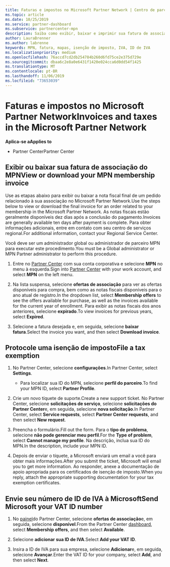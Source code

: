 ```yaml
---
title: Faturas e impostos no Microsoft Partner Network | Centro de parceiros
ms.topic: article
ms.date: 10/25/2019
ms.service: partner-dashboard
ms.subservice: partnercenter-mpn
description: Saiba como exibir, baixar e imprimir sua fatura de associação do MPN, bem como um arquivo para isenção de imposto e enviar o número da sua ID de IVA da Microsoft.
author: LauraBrenner
ms.author: labrenne
keywords: MPN, fatura, mapas, isenção de imposto, IVA, ID de IVA
ms.localizationpriority: medium
ms.openlocfilehash: 76accd7cd2db254784b260d6fd75ce2e375d729e
ms.sourcegitcommit: dbaa6c2e8a0e6431f1420e024cca6d0dd54f1425
ms.translationtype: MT
ms.contentlocale: pt-BR
ms.lasthandoff: 11/06/2019
ms.locfileid: "73653039"
---
```

# <a name="invoices-and-taxes-in-the-microsoft-partner-network"></a><span data-ttu-id="6f16a-104">Faturas e impostos no Microsoft Partner Network</span><span class="sxs-lookup"><span data-stu-id="6f16a-104">Invoices and taxes in the Microsoft Partner Network</span></span>

<span data-ttu-id="6f16a-105">**Aplica-se a**</span><span class="sxs-lookup"><span data-stu-id="6f16a-105">**Applies to**</span></span>

-  <span data-ttu-id="6f16a-106">Partner Center</span><span class="sxs-lookup"><span data-stu-id="6f16a-106">Partner Center</span></span>

## <a name="view-or-download-your-mpn-membership-invoice"></a><span data-ttu-id="6f16a-107">Exibir ou baixar sua fatura de associação do MPN</span><span class="sxs-lookup"><span data-stu-id="6f16a-107">View or download your MPN membership invoice</span></span>

<span data-ttu-id="6f16a-108">Use as etapas abaixo para exibir ou baixar a nota fiscal final de um pedido relacionado à sua associação no Microsoft Partner Network.</span><span class="sxs-lookup"><span data-stu-id="6f16a-108">Use the steps below to view or download the final invoice for an order related to your membership in the Microsoft Partner Network.</span></span> <span data-ttu-id="6f16a-109">As notas fiscais estão geralmente disponíveis dez dias após a conclusão do pagamento.</span><span class="sxs-lookup"><span data-stu-id="6f16a-109">Invoices are generally available ten days after payment is complete.</span></span> <span data-ttu-id="6f16a-110">Para obter informações adicionais, entre em contato com seu centro de serviços regional.</span><span class="sxs-lookup"><span data-stu-id="6f16a-110">For additional information, contact your Regional Service Center.</span></span>  

<span data-ttu-id="6f16a-111">Você deve ser um administrador global ou administrador de parceiro MPN para executar este procedimento.</span><span class="sxs-lookup"><span data-stu-id="6f16a-111">You must be a Global administrator or MPN Partner administrator to perform this procedure.</span></span> 

1.  <span data-ttu-id="6f16a-112">Entre no [Partner Center](https://partner.microsoft.com/dashboard/home) com sua conta corporativa e selecione **MPN** no menu à esquerda.</span><span class="sxs-lookup"><span data-stu-id="6f16a-112">Sign into [Partner Center](https://partner.microsoft.com/dashboard/home) with your work account, and select **MPN** on the left menu.</span></span>

4.  <span data-ttu-id="6f16a-113">Na lista suspensa, selecione **ofertas de associação** para ver as ofertas disponíveis para compra, bem como as notas fiscais disponíveis para o ano atual de registro.</span><span class="sxs-lookup"><span data-stu-id="6f16a-113">In the dropdown list, select **Membership offers** to see the offers available for purchase, as well as the invoices available for the current year of enrollment.</span></span> <span data-ttu-id="6f16a-114">Para exibir as notas fiscais dos anos anteriores, selecione **expirado**.</span><span class="sxs-lookup"><span data-stu-id="6f16a-114">To view invoices for previous years, select **Expired**.</span></span>

6.  <span data-ttu-id="6f16a-115">Selecione a fatura desejada e, em seguida, selecione **baixar fatura**.</span><span class="sxs-lookup"><span data-stu-id="6f16a-115">Select the invoice you want, and then select **Download invoice**.</span></span> 

## <a name="file-a-tax-exemption"></a><span data-ttu-id="6f16a-116">Protocole uma isenção de imposto</span><span class="sxs-lookup"><span data-stu-id="6f16a-116">File a tax exemption</span></span>

1.  <span data-ttu-id="6f16a-117">No Partner Center, selecione **configurações**.</span><span class="sxs-lookup"><span data-stu-id="6f16a-117">In Partner Center, select **Settings**.</span></span>
    - <span data-ttu-id="6f16a-118">Para localizar sua ID do MPN, selecione **perfil do parceiro**.</span><span class="sxs-lookup"><span data-stu-id="6f16a-118">To find your MPN ID, select **Partner Profile**.</span></span>

2.  <span data-ttu-id="6f16a-119">Crie um novo tíquete de suporte.</span><span class="sxs-lookup"><span data-stu-id="6f16a-119">Create a new support ticket.</span></span> <span data-ttu-id="6f16a-120">No Partner Center, selecione **solicitações de serviço**, selecione **solicitações do Partner Center**e, em seguida, selecione **nova solicitação**.</span><span class="sxs-lookup"><span data-stu-id="6f16a-120">In Partner Center, select **Service requests**, select **Partner Center requests**, and then select **New request**.</span></span>

3.  <span data-ttu-id="6f16a-121">Preencha o formulário.</span><span class="sxs-lookup"><span data-stu-id="6f16a-121">Fill out the form.</span></span> <span data-ttu-id="6f16a-122">Para o **tipo de problema**, selecione **não pode gerenciar meu perfil**.</span><span class="sxs-lookup"><span data-stu-id="6f16a-122">For the **Type of problem**, select **Cannot manage my profile**.</span></span> <span data-ttu-id="6f16a-123">Na descrição, inclua sua ID do MPN.</span><span class="sxs-lookup"><span data-stu-id="6f16a-123">In the description, include your MPN ID.</span></span>

4.  <span data-ttu-id="6f16a-124">Depois de enviar o tíquete, a Microsoft enviará um email a você para obter mais informações.</span><span class="sxs-lookup"><span data-stu-id="6f16a-124">After you submit the ticket, Microsoft will email you to get more information.</span></span> <span data-ttu-id="6f16a-125">Ao responder, anexe a documentação de apoio apropriada para os certificados de isenção de imposto.</span><span class="sxs-lookup"><span data-stu-id="6f16a-125">When you reply, attach the appropriate supporting documentation for your tax exemption certificates.</span></span>

## <a name="send-microsoft-your-vat-id-number"></a><span data-ttu-id="6f16a-126">Envie seu número de ID de IVA à Microsoft</span><span class="sxs-lookup"><span data-stu-id="6f16a-126">Send Microsoft your VAT ID number</span></span>

1.  <span data-ttu-id="6f16a-127">No [painel](https://partner.microsoft.com/dashboard/home)do Partner Center, selecione **ofertas de associação**e, em seguida, selecione **disponível**.</span><span class="sxs-lookup"><span data-stu-id="6f16a-127">From the Partner Center [dashboard](https://partner.microsoft.com/dashboard/home), select **Membership offers**, and then select **Available**.</span></span> 

2.  <span data-ttu-id="6f16a-128">Selecione **adicionar sua ID de IVA**.</span><span class="sxs-lookup"><span data-stu-id="6f16a-128">Select **Add your VAT ID**.</span></span> 

3.  <span data-ttu-id="6f16a-129">Insira a ID de IVA para sua empresa, selecione **Adicionar**e, em seguida, selecione **Avançar**.</span><span class="sxs-lookup"><span data-stu-id="6f16a-129">Enter the VAT ID for your company, select **Add**, and then select **Next**.</span></span> 

